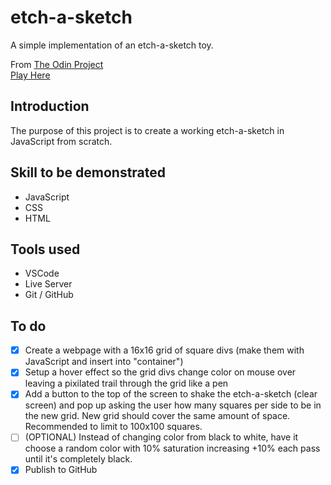 # etch-a-sketch
A simple implementation of an etch-a-sketch toy. 

From [The Odin Project](https://www.theodinproject.com)  
[Play Here](https://jdelles.github.io/etch-a-sketch/)

## Introduction
The purpose of this project is to create a working etch-a-sketch in JavaScript from scratch. 

## Skill to be demonstrated
- JavaScript
- CSS
- HTML

## Tools used
- VSCode
- Live Server
- Git / GitHub

## To do 
- [X] Create a webpage with a 16x16 grid of square divs (make them with JavaScript and insert into "container")
- [X] Setup a hover effect so the grid divs change color on mouse over leaving a pixilated trail through the grid like a pen
- [X] Add a button to the top of the screen to shake the etch-a-sketch (clear screen) and pop up asking the user how many squares per side to be in the new grid. New grid should cover the same amount of space. Recommended to limit to 100x100 squares. 
- [ ] (OPTIONAL) Instead of changing color from black to white, have it choose a random color with 10% saturation increasing +10% each pass until it's completely black. 
- [X] Publish to GitHub